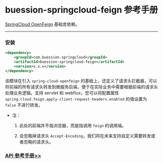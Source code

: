 # buession-springcloud-feign 参考手册


[SpringCloud OpenFeign](https://spring.io/projects/spring-cloud-openfeign) 基础库依赖。


---


### 安装

```xml
<dependency>
    <groupId>com.buession.springcloud</groupId>
    <artifactId>buession-springcloud-feign</artifactId>
    <version>x.x.x</version>
</dependency>
```

该模块在引入 `spring-cloud-openfeign` 的基础上，还定义了请求头拦截器，可以将前端的所有请求头转发到微服务后端，便于在实际业务中需要根据前端的请求头处理业务逻辑。支持 servlet 和 webflux，您可以将配置属性 `spring.cloud.feign.apply-client-request-headers.enabled` 的值设置为 `false` 不进行转发。

* 注：

    1. 此处的前端并不指浏览器，而是指调用 `feign` 的调用端。

    2. 会忽略掉请求头 `Accept-Encoding`，我们将在未来支持自定义需要转发或者忽略的请求头。


### [API 参考手册>>](https://javadoc.io/static/com.buession.springcloud/buession-springcloud-feign/2.1.0/)
